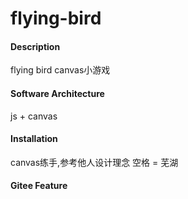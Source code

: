 # flying-bird

#### Description
flying bird canvas小游戏

#### Software Architecture
js + canvas

#### Installation

canvas练手,参考他人设计理念
空格 = 芜湖

#### Gitee Feature
